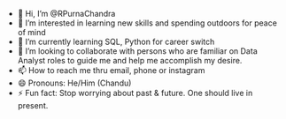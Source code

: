 - 👋 Hi, I’m @RPurnaChandra
- 👀 I’m interested in learning new skills and spending outdoors for peace of mind
- 🌱 I’m currently learning SQL, Python for career switch
- 💞️ I’m looking to collaborate with persons who are familiar on Data Analyst roles to guide me and help me accomplish my desire.
- 📫 How to reach me thru email, phone or instagram
- 😄 Pronouns: He/Him (Chandu)
- ⚡ Fun fact: Stop worrying about past & future. One should live in present.

<!---
RPurnaChandra/RPurnaChandra is a ✨ special ✨ repository because its `README.md` (this file) appears on your GitHub profile.
You can click the Preview link to take a look at your changes.
--->
